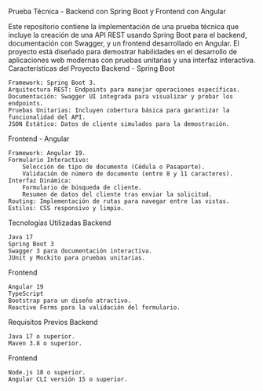Prueba Técnica - Backend con Spring Boot y Frontend con Angular

Este repositorio contiene la implementación de una prueba técnica que incluye la creación de una API REST usando Spring Boot para el backend, documentación con Swagger, y un frontend desarrollado en Angular. El proyecto está diseñado para demostrar habilidades en el desarrollo de aplicaciones web modernas con pruebas unitarias y una interfaz interactiva.
Características del Proyecto
Backend - Spring Boot

    Framework: Spring Boot 3.
    Arquitectura REST: Endpoints para manejar operaciones específicas.
    Documentación: Swagger UI integrada para visualizar y probar los endpoints.
    Pruebas Unitarias: Incluyen cobertura básica para garantizar la funcionalidad del API.
    JSON Estático: Datos de cliente simulados para la demostración.

Frontend - Angular

    Framework: Angular 19.
    Formulario Interactivo:
        Selección de tipo de documento (Cédula o Pasaporte).
        Validación de número de documento (entre 8 y 11 caracteres).
    Interfaz Dinámica:
        Formulario de búsqueda de cliente.
        Resumen de datos del cliente tras enviar la solicitud.
    Routing: Implementación de rutas para navegar entre las vistas.
    Estilos: CSS responsivo y limpio.

Tecnologías Utilizadas
Backend

    Java 17
    Spring Boot 3
    Swagger 3 para documentación interactiva.
    JUnit y Mockito para pruebas unitarias.

Frontend

    Angular 19
    TypeScript
    Bootstrap para un diseño atractivo.
    Reactive Forms para la validación del formulario.

Requisitos Previos
Backend

    Java 17 o superior.
    Maven 3.8 o superior.

Frontend

    Node.js 18 o superior.
    Angular CLI versión 15 o superior.
